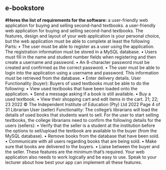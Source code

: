 
## e-bookstore

**#Heres the list of requirements for the software:**
a user-friendly web application for buying and selling second-hand textbooks. 
 a user-friendly web application for buying and selling second-hand textbooks. 
The features, design and layout of your web application is your personal choice, but the web 
application must be able to complete at least the following Parts: 
• The user must be able to register as a user using the application. The registration 
information must be stored in a MySQL database. 
• Users must fill in the name and student number fields when registering and then create a 
username and password. 
• An 8-character password must be created and confirmed as the correct password. 
• The user must be able to login into the application using a username and password. This 
information must be retrieved from the database. 
• Enter delivery details. 
User Functionality (buyer): 
Buyers of used textbooks must be able to do the following: 
• View used textbooks that have been loaded onto the application. 
• Send a message asking if a book is still available. 
• Buy a used textbook. 
• View their shopping cart and edit items in the cart. 
21; 22; 23 2022 
© The Independent Institute of Education (Pty) Ltd 2022 
Page 4 of 31 
Librarian User (seller) Functionality: 
The college’s librarians will load the details of used books that students want to sell. For the user 
to start selling textbooks, the college librarians need to confirm the following details for the users 
(sellers): 
• Verify that the seller is a student at the institution before the options to sell/upload the 
textbook are available to the buyer (from the MySQL database). 
• Remove books from the database that have been sold. 
• Communicate with all users regarding books that are being sold. 
• Make sure that books are delivered to the buyers. 
• Liaise between the buyer and the seller. 
These features are the minimum that’s required. Your web application also needs to work logically 
and be easy to use. Speak to your lecturer about how best your app can implement all these 
features.
